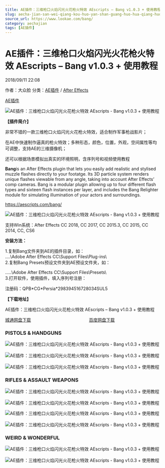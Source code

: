 ```yaml
---
title: AE插件：三维枪口火焰闪光火花枪火特效 AEscripts – Bang v1.0.3 + 使用教程
slug: aecha-jian-san-wei-qiang-kou-huo-yan-shan-guang-huo-hua-qiang-huo-te-xiao-aescripts-bang-v1-0-3-shi-yong-jiao-cheng
source_url: https://www.lookae.com/bang/
category: aechajian
tags: [AE插件]
---
```

# AE插件：三维枪口火焰闪光火花枪火特效 AEscripts – Bang v1.0.3 + 使用教程

2018/09/11 22:08

作者：大众脸
分类：[AE插件](https://www.lookae.com/after-effects/aechajian/) / [After Effects](https://www.lookae.com/after-effects/)

[AE插件](https://www.lookae.com/tag/ae%e6%8f%92%e4%bb%b6/)

![AE插件：三维枪口火焰闪光火花枪火特效 AEscripts - Bang v1.0.3 + 使用教程](https://www.lookae.com/wp-content/uploads/2018/09/Bang.jpg "AE插件：三维枪口火焰闪光火花枪火特效 AEscripts - Bang v1.0.3 + 使用教程-LookAE.com")

[](https://cloud.video.taobao.com//play/u/705956171/p/1/e/6/t/1/50273056769.mp4?_=1")

**【插件简介】**

非常不错的一款三维枪口火焰闪光火花枪火特效，适合制作军事枪战影片；

在AE中快速制作逼真的枪火特效；多种形态，颜色，位置，外观，空间属性等均可调整，支持AE的三维摄像机；

还可以根据场景模拟出真实的环境照明，含序列号和视频使用教程

**Bang**is an After Effects plugin that lets you easily add realistic and stylised muzzle flashes directly to your footatge. Its 3D particle system renders unique flashes viewable from any angle, taking into account After Effects’ comp cameras. Bang is a modular plugin allowing up to four different flash types and sixteen flash instances per layer, and includes the Bang Relighter module for simulating illumination of your actors and surroundings.

https://aescripts.com/bang/

![AE插件：三维枪口火焰闪光火花枪火特效 AEscripts - Bang v1.0.3 + 使用教程](https://aescripts.com/media/wysiwyg/qp/Bang/ez_aim_demo.gif "AE插件：三维枪口火焰闪光火花枪火特效 AEscripts - Bang v1.0.3 + 使用教程-LookAE.com")

支持Win系统：After Effects CC 2018, CC 2017, CC 2015.3, CC 2015, CC 2014, CC, CS6

**安装方法：**

1.复制Bang文件夹到AE的插件目录，如：  
….\Adobe After Effects CC\Support Files\Plug-ins\  
2.复制Bang Presets预设文件夹到AE预设文件夹，如：

…..\Adobe After Effects CC\Support Files\Presets\  
3.打开软件，使用插件，填入序列号注册：

注册码：QPB\*CG\*Persia\*298394516728034SUL5

**【下载地址】**

AE插件：三维枪口火焰闪光火花枪火特效 AEscripts – Bang v1.0.3 + 使用教程

[城通网盘下载](https://lookae.ctfile.com/fs/680462-309262210)                                                [百度网盘下载](https://pan.baidu.com/s/1iuevmdMBJrIrqIU2RDjcVw)

### PISTOLS & HANDGUNS

![AE插件：三维枪口火焰闪光火花枪火特效 AEscripts - Bang v1.0.3 + 使用教程](https://aescripts.com/media/wysiwyg/qp/preset_45_magnum.gif "AE插件：三维枪口火焰闪光火花枪火特效 AEscripts - Bang v1.0.3 + 使用教程-LookAE.com") ![AE插件：三维枪口火焰闪光火花枪火特效 AEscripts - Bang v1.0.3 + 使用教程](https://aescripts.com/media/wysiwyg/qp/preset_generic_9mm_pistol.gif "AE插件：三维枪口火焰闪光火花枪火特效 AEscripts - Bang v1.0.3 + 使用教程-LookAE.com") ![AE插件：三维枪口火焰闪光火花枪火特效 AEscripts - Bang v1.0.3 + 使用教程](https://aescripts.com/media/wysiwyg/qp/preset_silenced_pistol.gif "AE插件：三维枪口火焰闪光火花枪火特效 AEscripts - Bang v1.0.3 + 使用教程-LookAE.com")

### RIFLES & ASSAULT WEAPONS

![AE插件：三维枪口火焰闪光火花枪火特效 AEscripts - Bang v1.0.3 + 使用教程](https://aescripts.com/media/wysiwyg/qp/preset_m16a1_des_troy.gif "AE插件：三维枪口火焰闪光火花枪火特效 AEscripts - Bang v1.0.3 + 使用教程-LookAE.com") ![AE插件：三维枪口火焰闪光火花枪火特效 AEscripts - Bang v1.0.3 + 使用教程](https://aescripts.com/media/wysiwyg/qp/preset_m4_5_petal.gif "AE插件：三维枪口火焰闪光火花枪火特效 AEscripts - Bang v1.0.3 + 使用教程-LookAE.com")

![AE插件：三维枪口火焰闪光火花枪火特效 AEscripts - Bang v1.0.3 + 使用教程](https://aescripts.com/media/wysiwyg/qp/preset_generic_assault_rifle.gif "AE插件：三维枪口火焰闪光火花枪火特效 AEscripts - Bang v1.0.3 + 使用教程-LookAE.com") ![AE插件：三维枪口火焰闪光火花枪火特效 AEscripts - Bang v1.0.3 + 使用教程](https://aescripts.com/media/wysiwyg/qp/preset_minigun.gif "AE插件：三维枪口火焰闪光火花枪火特效 AEscripts - Bang v1.0.3 + 使用教程-LookAE.com")

### WEIRD & WONDERFUL

![AE插件：三维枪口火焰闪光火花枪火特效 AEscripts - Bang v1.0.3 + 使用教程](https://aescripts.com/media/wysiwyg/qp/preset_electro.gif "AE插件：三维枪口火焰闪光火花枪火特效 AEscripts - Bang v1.0.3 + 使用教程-LookAE.com") ![AE插件：三维枪口火焰闪光火花枪火特效 AEscripts - Bang v1.0.3 + 使用教程](https://aescripts.com/media/wysiwyg/qp/preset_green_alien_blaster.gif "AE插件：三维枪口火焰闪光火花枪火特效 AEscripts - Bang v1.0.3 + 使用教程-LookAE.com")
